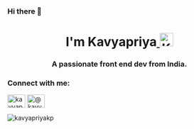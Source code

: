 ### Hi there 👋

<!--
**Kavyapriyakp/kavyapriyakp** is a ✨ _special_ ✨ repository because its `README.md` (this file) appears on your GitHub profile.

Here are some ideas to get you started:

- 🔭 I’m currently working on ...
- 🌱 I’m currently learning ...
- 👯 I’m looking to collaborate on ...
- 🤔 I’m looking for help with ...
- 💬 Ask me about ...
- 📫 How to reach me: ...
- 😄 Pronouns: ...
- ⚡ Fun fact: ...
-->
<h1 align="center">I'm Kavyapriya<a href="https://dev.to/kavyapriyakp">
  <img src="https://d2fltix0v2e0sb.cloudfront.net/dev-badge.svg" alt="Kavyapriya R's DEV Profile" height="30" width="30">
</a></h1>
<h3 align="center">A passionate front end dev from India.</h3>



<h3 align="left">Connect with me:</h3>
<p align="left">
<a href="https://linkedin.com/in/kavyapriyar" target="blank"><img align="center" src="https://cdn.jsdelivr.net/npm/simple-icons@3.0.1/icons/linkedin.svg" alt="kavyapriyar" height="30" width="40" /></a>
<a href="https://medium.com/@kavyapriyar" target="blank"><img align="center" src="https://cdn.jsdelivr.net/npm/simple-icons@3.0.1/icons/medium.svg" alt="@kavyapriyar" height="30" width="40" /></a>
</p>

<p><img align="center" src="https://github-readme-stats.vercel.app/api/top-langs?username=kavyapriyakp&show_icons=true&locale=en&layout=compact" alt="kavyapriyakp" /></p>
